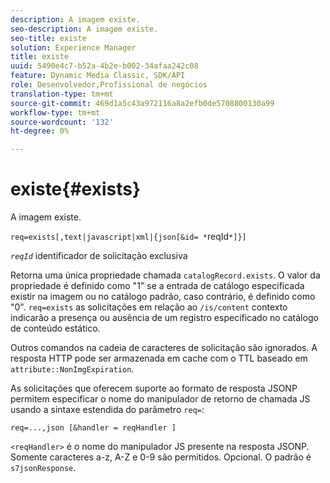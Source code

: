```yaml
---
description: A imagem existe.
seo-description: A imagem existe.
seo-title: existe
solution: Experience Manager
title: existe
uuid: 5490e4c7-b52a-4b2e-b002-34afaa242c08
feature: Dynamic Media Classic, SDK/API
role: Desenvolvedor,Profissional de negócios
translation-type: tm+mt
source-git-commit: 469d1a5c43a972116a8a2efb0de5708800130a99
workflow-type: tm+mt
source-wordcount: '132'
ht-degree: 0%

---
```



# existe{#exists}

A imagem existe.

`req=exists[,text|javascript|xml|{json[&id= *`reqId`*]}]`

*`reqId`* identificador de solicitação exclusiva

Retorna uma única propriedade chamada `catalogRecord.exists`. O valor da propriedade é definido como &quot;1&quot; se a entrada de catálogo especificada existir na imagem ou no catálogo padrão, caso contrário, é definido como &quot;0&quot;. `req=exists` as solicitações em relação ao  `/is/content` contexto indicarão a presença ou ausência de um registro especificado no catálogo de conteúdo estático.

Outros comandos na cadeia de caracteres de solicitação são ignorados. A resposta HTTP pode ser armazenada em cache com o TTL baseado em `attribute::NonImgExpiration`.

As solicitações que oferecem suporte ao formato de resposta JSONP permitem especificar o nome do manipulador de retorno de chamada JS usando a sintaxe estendida do parâmetro `req=`:

`req=...,json [&handler = reqHandler ]`

`<reqHandler>` é o nome do manipulador JS presente na resposta JSONP. Somente caracteres a-z, A-Z e 0-9 são permitidos. Opcional. O padrão é `s7jsonResponse`.

